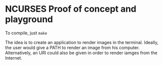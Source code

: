 # NCURSES Proof of concept and playground

To compile, just `make`

The idea is to create an application to render images in the terminal.
Ideally, the user would give a PATH to render an image from his computer.
Alternatively, an URI could also be given in order to render iamges from the Internet.
